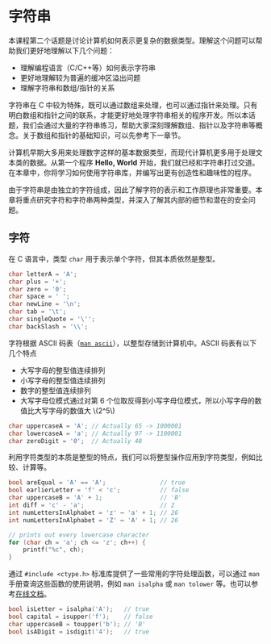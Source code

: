 # 字符串

本课程第二个话题是讨论计算机如何表示更复杂的数据类型。理解这个问题可以帮助我们更好地理解以下几个问题：

- 理解编程语言（C/C++等）如何表示字符串
- 更好地理解较为普遍的缓冲区溢出问题
- 理解字符串和数组/指针的关系

字符串在 C 中较为特殊，既可以通过数组来处理，也可以通过指针来处理。只有明白数组和指针之间的联系，才能更好地处理字符串相关的程序开发。所以本话题，我们会通过大量的字符串练习，帮助大家深刻理解数组、指针以及字符串等概念。关于数组和指针的基础知识，可以先参考下一章节。

计算机早期大多用来处理数字这样的基本数据类型，而现代计算机更多用于处理文本类的数据。从第一个程序 **Hello, World** 开始，我们就已经和字符串打过交道。在本章中，你将学习如何使用字符串库，并编写出更有创造性和趣味性的程序。

由于字符串是由独立的字符组成，因此了解字符的表示和工作原理也非常重要。本章将重点研究字符和字符串两种类型，并深入了解其内部的细节和潜在的安全问题。

## 字符

在 C 语言中，类型 `char` 用于表示单个字符，但其本质依然是整型。

```c
char letterA = 'A';
char plus = '+';
char zero = '0';
char space = ' ';
char newLine = '\n';
char tab = '\t';
char singleQuote = '\'';
char backSlash = '\\';
```

字符根据 ASCII 码表（[`man ascii`](https://man7.org/linux/man-pages/man7/ascii.7.html)），以整型存储到计算机中。ASCII 码表有以下几个特点

- 大写字母的整型值连续排列
- 小写字母的整型值连续排列
- 数字的整型值连续排列
- 大写字母位模式通过对第 6 个位取反得到小写字母位模式，所以小写字母的数值比大写字母的数值大 \\(2^5\\)

```c
char uppercaseA = 'A'; // Actually 65 -> 1000001
char lowercaseA = 'a'; // Actually 97 -> 1100001
char zeroDigit = '0';  // Actually 48
```

利用字符类型的本质是整型的特点，我们可以将整型操作应用到字符类型，例如比较、计算等。

```c
bool areEqual = 'A' == 'A';               // true
bool earlierLetter = 'f' < 'c';           // false
char uppercaseB = 'A' + 1;                // 'B'
int diff = 'c' - 'a';                     // 2
int numLettersInAlphabet = 'z' – 'a' + 1; // 26
int numLettersInAlphabet = 'Z' – 'A' + 1; // 26

// prints out every lowercase character
for (char ch = 'a'; ch <= 'z'; ch++) {
    printf("%c", ch);
}
```

通过 `#include <ctype.h>` 标准库提供了一些常用的字符处理函数，可以通过 `man` 手册查询这些函数的使用说明，例如 `man isalpha` 或 `man tolower` 等。也可以参考[在线文档](https://en.cppreference.com/w/c/string/byte)。

```c
bool isLetter = isalpha('A');   // true
bool capital = isupper('f');    // false
char uppercaseB = toupper('b'); // 'B'
bool isADigit = isdigit('4');   // true
```
